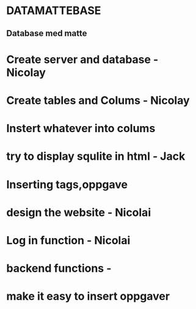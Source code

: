 # DATAMATTEBASE
## Database med matte

# Create  server and database - Nicolay
# Create tables and Colums - Nicolay
# Instert whatever into colums
# try to display squlite in html - Jack
# Inserting tags,oppgave
# design the website - Nicolai
# Log in function - Nicolai
# backend functions - 
# make it easy to insert oppgaver

